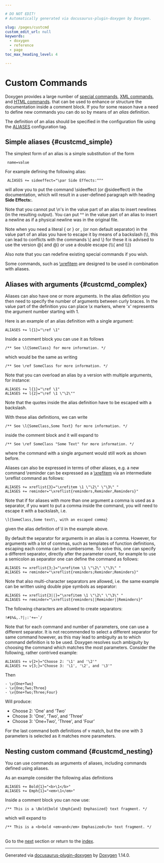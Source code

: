 ```yaml
---

# DO NOT EDIT!
# Automatically generated via docusaurus-plugin-doxygen by Doxygen.

slug: /pages/custcmd
custom_edit_url: null
keywords:
  - doxygen
  - reference
  - page
toc_max_heading_level: 4

---
```


<div class="doxyPage">

# Custom Commands




Doxygen provides a large number of <a href="/web-doxygen/docs/pages/commands">special commands</a>, <a href="/web-doxygen/docs/pages/xmlcmds">XML commands</a>, and <a href="/web-doxygen/docs/pages/htmlcmds">HTML commands</a>. that can be used to enhance or structure the documentation inside a comment block. If you for some reason have a need to define new commands you can do so by means of an <em>alias</em> definition.

The definition of an alias should be specified in the configuration file using the <a href="/web-doxygen/docs/pages/config/#cfg_aliases">ALIASES</a> configuration tag.

## Simple aliases {#custcmd_simple}


The simplest form of an alias is a simple substitution of the form


<pre><code> name=value
</code></pre>


For example defining the following alias:


<pre><code> ALIASES += sideeffect="\par Side Effects:^^"
</code></pre>


will allow you to put the command <span class="doxyComputerOutput">\\sideeffect</span> (or <span class="doxyComputerOutput">@sideeffect</span>) in the documentation, which will result in a user-defined paragraph with heading <b>Side Effects:</b>.

Note that you cannot put <span class="doxyComputerOutput">\\n</span>'s in the value part of an alias to insert newlines (in the resulting output). You can put <span class="doxyComputerOutput">^^</span> in the value part of an alias to insert a newline as if a physical newline was in the original file.

Note when you need a literal <span class="doxyComputerOutput">{</span> or <span class="doxyComputerOutput">}</span> or <span class="doxyComputerOutput">,</span> (or non default separator) in the value part of an alias you have to escape it by means of a backslash (<span class="doxyComputerOutput">\\</span>), this can lead to conflicts with the commands <span class="doxyComputerOutput">\\{</span> and <span class="doxyComputerOutput">\\}</span> for these it is advised to use the version <span class="doxyComputerOutput">@{</span> and <span class="doxyComputerOutput">@}</span> or use a double escape (<span class="doxyComputerOutput">\\\\{</span> and <span class="doxyComputerOutput">\\\\}</span>)

Also note that you can redefine existing special commands if you wish.

Some commands, such as <a href="/web-doxygen/docs/pages/commands/#cmdxrefitem">\\xrefitem</a> are designed to be used in combination with aliases.

## Aliases with arguments {#custcmd_complex}


Aliases can also have one or more arguments. In the alias definition you then need to specify the number of arguments between curly braces. In the value part of the definition you can place <span class="doxyComputerOutput">\\x</span> markers, where '<span class="doxyComputerOutput">x</span>' represents the argument number starting with 1.

Here is an example of an alias definition with a single argument:


<pre><code>ALIASES += l{1}="\ref \1"
</code></pre>


Inside a comment block you can use it as follows


<pre><code>/** See \l{SomeClass} for more information. */
</code></pre>


which would be the same as writing


<pre><code>/** See \ref SomeClass for more information. */
</code></pre>


Note that you can overload an alias by a version with multiple arguments, for instance:


<pre><code>ALIASES += l{1}="\ref \1"
ALIASES += l{2}="\ref \1 \"\2\""
</code></pre>


Note that the quotes inside the alias definition have to be escaped with a backslash.

With these alias definitions, we can write


<pre><code>/** See \l{SomeClass,Some Text} for more information. */
</code></pre>


inside the comment block and it will expand to


<pre><code>/** See \ref SomeClass "Some Text" for more information. */
</code></pre>


where the command with a single argument would still work as shown before.

Aliases can also be expressed in terms of other aliases, e.g. a new command <span class="doxyComputerOutput">\\reminder</span> can be expressed as a <a href="/web-doxygen/docs/pages/commands/#cmdxrefitem">\\xrefitem</a> via an intermediate <span class="doxyComputerOutput">\\xreflist</span> command as follows:


<pre><code>ALIASES += xreflist{3}="\xrefitem \1 \"\2\" \"\3\" "
ALIASES += reminder="\xreflist{reminders,Reminder,Reminders}"
</code></pre>


Note that if for aliases with more than one argument a comma is used as a separator, if you want to put a comma inside the command, you will need to escape it with a backslash, i.e.


<pre><code>\l{SomeClass,Some text\, with an escaped comma}
</code></pre>


given the alias definition of <span class="doxyComputerOutput">\\l</span> in the example above.

By default the separator for arguments in an alias is a comma. However, for arguments with a lot of commas, such as templates of function definitions, escaping each comma can be cumbersome. To solve this, one can specify a different separator, directly after the parameter count, for example to use a semicolon as separator one can define the command as follows:


<pre><code>ALIASES += xreflist{3;}="\xrefitem \1 \"\2\" \"\3\" "
ALIASES += reminder="\xreflist{reminders;Reminder;Reminders}"
</code></pre>


Note that also multi-character separators are allowed, i.e. the same example can be written using double pipe symbols as separator:


<pre><code>ALIASES += xreflist{3||}="\xrefitem \1 \"\2\" \"\3\" "
ALIASES += reminder="\xreflist{reminders||Reminder||Reminders}"
</code></pre>


The following characters are allowed to create separators:


<pre><code>!#$%&amp;,.?|;:'+=~`/
</code></pre>


Note that for each command and number of parameters, one can use a different separator. It is not recommended to select a different separator for same command however, as this may lead to ambiguity as to which command definition is to be used. Doxygen resolves such ambiguity by choosing the command which matches the most parameters. Consider the following, rather contrived example:


<pre><code>ALIASES += v{2+}="Choose 2: '\1' and '\2'"
ALIASES += v{3;}="Choose 3: '\1', '\2', and '\3'"
</code></pre>


Then


<pre><code>- \v{One+Two}
- \v{One;Two;Three}
- \v{One+Two;Three;Four}
</code></pre>


Will produce:

<ul class="doxyList ">
<li>Choose 2: 'One' and 'Two'</li>
<li>Choose 3: 'One', 'Two', and 'Three'</li>
<li>Choose 3: 'One+Two', 'Three', and 'Four'</li>
</ul>

For the last command both definitions of <span class="doxyComputerOutput">v</span> match, but the one with 3 parameters is selected as it matches more parameters.

## Nesting custom command {#custcmd_nesting}


You can use commands as arguments of aliases, including commands defined using aliases.

As an example consider the following alias definitions


<pre><code>ALIASES += Bold{1}="&lt;b&gt;\1&lt;/b&gt;"
ALIASES += Emph{1}="&lt;em&gt;\1&lt;/em&gt;"
</code></pre>


Inside a comment block you can now use:


<pre><code>/** This is a \Bold{bold \Emph{and} Emphasized} text fragment. */
</code></pre>


which will expand to


<pre><code>/** This is a &lt;b&gt;bold &lt;em&gt;and&lt;/em&gt; Emphasized&lt;/b&gt; text fragment. */
</code></pre>

 
<br/>
Go to the <a href="/docs/pages/external/">next</a> section or return to the
 <a href="/docs/">index</a>.


<hr/>

<p class="doxyGeneratedBy">Generated via <a href="https://github.com/xpack/docusaurus-plugin-doxygen">docusaurus-plugin-doxygen</a> by <a href="https://www.doxygen.nl">Doxygen</a> 1.14.0.</p>

</div>
